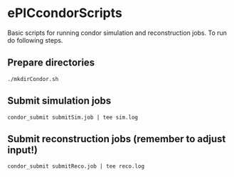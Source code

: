 # ePICcondorScripts

Basic scripts for running condor simulation and reconstruction jobs. To run do following steps.

## Prepare directories

```Sh
./mkdirCondor.sh
```

## Submit simulation jobs

```Sh
condor_submit submitSim.job | tee sim.log
```

## Submit reconstruction jobs (remember to adjust input!)

```Sh
condor_submit submitReco.job | tee reco.log
```